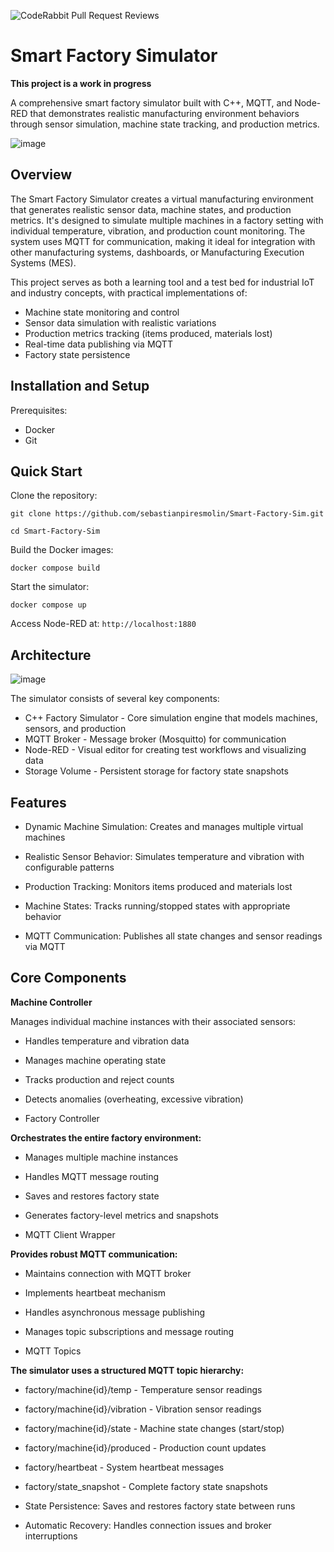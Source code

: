 ![CodeRabbit Pull Request Reviews](https://img.shields.io/coderabbit/prs/github/sebastianpiresmolin/Smart-Factory-Sim?utm_source=oss&utm_medium=github&utm_campaign=sebastianpiresmolin%2FSmart-Factory-Sim&labelColor=171717&color=FF570A&link=https%3A%2F%2Fcoderabbit.ai&label=CodeRabbit+Reviews)
# Smart Factory Simulator
**This project is a work in progress**

A comprehensive smart factory simulator built with C++, MQTT, and Node-RED that demonstrates realistic manufacturing environment behaviors through sensor simulation, machine state tracking, and production metrics.


![image](https://github.com/user-attachments/assets/9c9f715c-992b-4750-93cb-465e1ad2b814)

## Overview
The Smart Factory Simulator creates a virtual manufacturing environment that generates realistic sensor data, machine states, and production metrics. It's designed to simulate multiple machines in a factory setting with individual temperature, vibration, and production count monitoring. The system uses MQTT for communication, making it ideal for integration with other manufacturing systems, dashboards, or Manufacturing Execution Systems (MES).

This project serves as both a learning tool and a test bed for industrial IoT and industry concepts, with practical implementations of:

- Machine state monitoring and control
- Sensor data simulation with realistic variations
- Production metrics tracking (items produced, materials lost)
- Real-time data publishing via MQTT
- Factory state persistence

## Installation and Setup

Prerequisites:
- Docker
- Git

## Quick Start

Clone the repository:

`git clone https://github.com/sebastianpiresmolin/Smart-Factory-Sim.git`

`cd Smart-Factory-Sim`

Build the Docker images:

`docker compose build`

Start the simulator:

`docker compose up`

Access Node-RED at: `http://localhost:1880`

## Architecture


![image](https://github.com/user-attachments/assets/6b09d7d4-e481-42b1-bae4-eba17f3944f0)


The simulator consists of several key components:

- C++ Factory Simulator - Core simulation engine that models machines, sensors, and production
- MQTT Broker - Message broker (Mosquitto) for communication
- Node-RED - Visual editor for creating test workflows and visualizing data
- Storage Volume - Persistent storage for factory state snapshots


## Features


- Dynamic Machine Simulation: Creates and manages multiple virtual machines
  
- Realistic Sensor Behavior: Simulates temperature and vibration with configurable patterns
  
- Production Tracking: Monitors items produced and materials lost

- Machine States: Tracks running/stopped states with appropriate behavior

- MQTT Communication: Publishes all state changes and sensor readings via MQTT


## Core Components

**Machine Controller**

Manages individual machine instances with their associated sensors:

- Handles temperature and vibration data

- Manages machine operating state

- Tracks production and reject counts

- Detects anomalies (overheating, excessive vibration)

- Factory Controller

**Orchestrates the entire factory environment:**

- Manages multiple machine instances

- Handles MQTT message routing

- Saves and restores factory state

- Generates factory-level metrics and snapshots

- MQTT Client Wrapper

**Provides robust MQTT communication:**

- Maintains connection with MQTT broker

- Implements heartbeat mechanism

- Handles asynchronous message publishing

- Manages topic subscriptions and message routing

- MQTT Topics

**The simulator uses a structured MQTT topic hierarchy:**

- factory/machine{id}/temp - Temperature sensor readings

- factory/machine{id}/vibration - Vibration sensor readings

- factory/machine{id}/state - Machine state changes (start/stop)

- factory/machine{id}/produced - Production count updates

- factory/heartbeat - System heartbeat messages

- factory/state_snapshot - Complete factory state snapshots

- State Persistence: Saves and restores factory state between runs

- Automatic Recovery: Handles connection issues and broker interruptions
